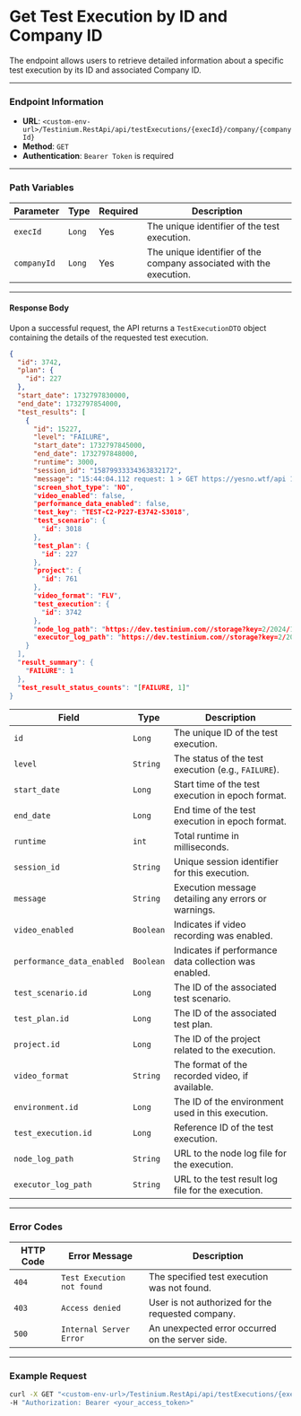# Get Test Execution by ID and Company ID

The endpoint allows users to retrieve detailed information about a specific test execution by its ID and associated Company ID.

***

### Endpoint Information

* **URL**: `<custom-env-url>/Testinium.RestApi/api/testExecutions/{execId}/company/{companyId}`
* **Method**: `GET`
* **Authentication**: `Bearer Token` is required

***

### Path Variables

| Parameter   | Type   | Required | Description                                                         |
| ----------- | ------ | -------- | ------------------------------------------------------------------- |
| `execId`    | `Long` | Yes      | The unique identifier of the test execution.                        |
| `companyId` | `Long` | Yes      | The unique identifier of the company associated with the execution. |

***

#### Response Body

Upon a successful request, the API returns a `TestExecutionDTO` object containing the details of the requested test execution.

```json
{
  "id": 3742,
  "plan": {
    "id": 227
  },
  "start_date": 1732797830000,
  "end_date": 1732797854000,
  "test_results": [
    {
      "id": 15227,
      "level": "FAILURE",
      "start_date": 1732797845000,
      "end_date": 1732797848000,
      "runtime": 3000,
      "session_id": "15879933334363832172",
      "message": "15:44:04.112 request: 1 > GET https://yesno.wtf/api 1 > Host: yesno.wtf 1 > Connection: Keep-Alive 1 > User-Agent: Apache-HttpClient/4.5.13 (Java/11.0.25) 1 > Accept-Encoding: gzip,deflate 15:44:04.752 response time in milliseconds: 593 1 < 200 1 < Content-Type: application/json; charset=utf-8 1 < Transfer-Encoding: chunked 1 < Connection: keep-alive 1 < Status: 200 OK 1 < Cache-Control: max-age=0, private, must-revalidate 1 < Access-Control-Allow-Origin: * 1 < X-XSS-Protection: 1; mode=block 1 < X-Request-Id: f0a3c0cf-f1fb-44bf-9e2c-9f5f9d2c74f3 1 < ETag: "370a7d197e34c7bedd782d73b01526b8" 1 < X-Frame-Options: SAMEORIGIN 1 < X-Runtime: 0.002104 1 < X-Content-Type-Options: nosniff 1 < Access-Control-Request-Method: * 1 < Date: Thu, 28 Nov 2024 11:34:25 GMT 1 < X-Powered-By: Phusion Passenger 6.0.4 1 < Server: nginx/1.17.3 + Phusion Passenger 6.0.4 {"image":"https://yesno.wtf/assets/no/17-829284e9dd894ce9fb65fbe86d2e382c.gif","answer":"no","forced":false} 15:44:04.773 retry condition not satisfied: response.answer == 'yes1' 15:44:04.774 sleeping before retry #1 15:44:05.776 request: 2 > GET https://yesno.wtf/api 2 > Host: yesno.wtf 2 > Connection: Keep-Alive 2 > User-Agent: Apache-HttpClient/4.5.13 (Java/11.0.25) 2 > Accept-Encoding: gzip,deflate 15:44:05.913 response time in milliseconds: 136 2 < 200 2 < Content-Type: application/json; charset=utf-8 2 < Transfer-Encoding: chunked 2 < Connection: keep-alive 2 < Status: 200 OK 2 < Cache-Control: max-age=0, private, must-revalidate 2 < Access-Control-Allow-Origin: * 2 < X-XSS-Protection: 1; mode=block 2 < X-Request-Id: b168a91c-552f-4759-95f2-729c2bd01223 2 < ETag: "8946c2cbd4f744b0abf9b8ae654a182c" 2 < X-Frame-Options: SAMEORIGIN 2 < X-Runtime: 0.002276 2 < X-Content-Type-Options: nosniff 2 < Access-Control-Request-Method: * 2 < Date: Thu, 28 Nov 2024 11:34:26 GMT 2 < X-Powered-By: Phusion Passenger 6.0.4 2 < Server: nginx/1.17.3 + Phusion Passenger 6.0.4 {"image":"https://yesno.wtf/assets/yes/5-64c2804cc480",
      "screen_shot_type": "NO",
      "video_enabled": false,
      "performance_data_enabled": false,
      "test_key": "TEST-C2-P227-E3742-S3018",
      "test_scenario": {
        "id": 3018
      },
      "test_plan": {
        "id": 227
      },
      "project": {
        "id": 761
      },
      "video_format": "FLV",
      "test_execution": {
        "id": 3742
      },
      "node_log_path": "https://dev.testinium.com//storage?key=2/2024/11/28/15879933334363832172/node.log",
      "executor_log_path": "https://dev.testinium.com//storage?key=2/2024/11/28/15879933334363832172/testResult.log"
    }
  ],
  "result_summary": {
    "FAILURE": 1
  },
  "test_result_status_counts": "[FAILURE, 1]"
}
```

| Field                      | Type      | Description                                           |
| -------------------------- | --------- | ----------------------------------------------------- |
| `id`                       | `Long`    | The unique ID of the test execution.                  |
| `level`                    | `String`  | The status of the test execution (e.g., `FAILURE`).   |
| `start_date`               | `Long`    | Start time of the test execution in epoch format.     |
| `end_date`                 | `Long`    | End time of the test execution in epoch format.       |
| `runtime`                  | `int`     | Total runtime in milliseconds.                        |
| `session_id`               | `String`  | Unique session identifier for this execution.         |
| `message`                  | `String`  | Execution message detailing any errors or warnings.   |
| `video_enabled`            | `Boolean` | Indicates if video recording was enabled.             |
| `performance_data_enabled` | `Boolean` | Indicates if performance data collection was enabled. |
| `test_scenario.id`         | `Long`    | The ID of the associated test scenario.               |
| `test_plan.id`             | `Long`    | The ID of the associated test plan.                   |
| `project.id`               | `Long`    | The ID of the project related to the execution.       |
| `video_format`             | `String`  | The format of the recorded video, if available.       |
| `environment.id`           | `Long`    | The ID of the environment used in this execution.     |
| `test_execution.id`        | `Long`    | Reference ID of the test execution.                   |
| `node_log_path`            | `String`  | URL to the node log file for the execution.           |
| `executor_log_path`        | `String`  | URL to the test result log file for the execution.    |

***

### Error Codes

| HTTP Code | Error Message              | Description                                       |
| --------- | -------------------------- | ------------------------------------------------- |
| `404`     | `Test Execution not found` | The specified test execution was not found.       |
| `403`     | `Access denied`            | User is not authorized for the requested company. |
| `500`     | `Internal Server Error`    | An unexpected error occurred on the server side.  |

***

### Example Request

```bash
curl -X GET "<custom-env-url>/Testinium.RestApi/api/testExecutions/{execId}/company/{companyId}" \
-H "Authorization: Bearer <your_access_token>"
```
